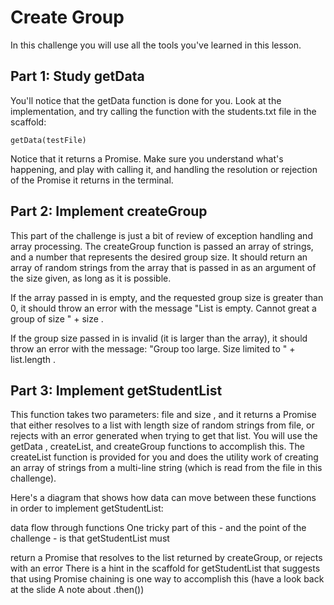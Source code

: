 # Create Group

In this challenge you will use all the tools you've learned in this lesson. 

## Part 1: Study getData

You'll notice that the getData function is done for you. Look at the implementation, and try calling the function with the students.txt file in the scaffold:

`getData(testFile)`

Notice that it returns a Promise. Make sure you understand what's happening, and play with calling it, and handling the resolution or rejection of the Promise it returns in the terminal.

## Part 2: Implement createGroup

This part of the challenge is just a bit of review of exception handling and array processing. The createGroup function is passed an array of strings, and a number that represents the desired group size. It should return an array of random strings from the array that is passed in as an argument of the size given, as long as it is possible.

If the array passed in is empty, and the requested group size is greater than 0, it should throw an error with the message "List is empty. Cannot great a group of size " + size .

If the group size passed in is invalid (it is larger than the array), it should throw an error with the message: "Group too large. Size limited to " + list.length .

## Part 3: Implement getStudentList

This function takes two parameters: file and size , and it returns a Promise that either resolves to a list with length size of random strings from file, or rejects with an error generated when trying to get that list.  You will use the getData , createList, and createGroup functions to accomplish this. The createList function is provided for you and does the utility work of creating an array of strings from a multi-line string (which is read from the file in this challenge). 

Here's a diagram that shows how data can move between these functions in order to implement getStudentList:

data flow through functions
One tricky part of this - and the point of the challenge - is that getStudentList must 

return a Promise that resolves to the list returned by createGroup, or rejects with an error
There is a hint in the scaffold for getStudentList that suggests that using Promise chaining is one way to accomplish this (have a look back at the slide A note about .then())